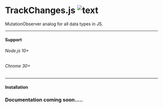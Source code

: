 
 # TrackChanges.js ![text](https://i.ibb.co/FxNbZ0r/track-Changes-Logo-Min2.png)

MutationObserver analog for all data types in JS.

 ******
#### Support
###### Node.js 10+
###### Chrome 30+
 ******
#### Installation

### Documentation coming soon.....
